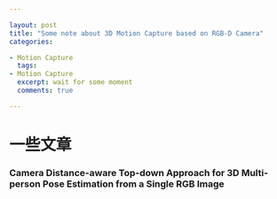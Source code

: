 ```yaml
---

layout: post
title: "Some note about 3D Motion Capture based on RGB-D Camera"
categories:

- Motion Capture
  tags:
- Motion Capture
  excerpt: wait for some moment
  comments: true

---
```


# 一些文章

### Camera Distance-aware Top-down Approach for 3D Multi-person Pose Estimation from a Single RGB Image



## 



